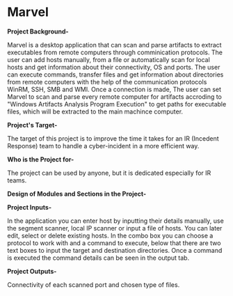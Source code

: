 # Marvel
**Project Background-**

Marvel is a desktop application that can scan and parse artifacts to extract executables from remote computers through comminication protocols. The  user can add hosts manually, from a file or automatically scan for local hosts and get information about their connectivity, OS and ports. The user can execute commands, transfer files and get information about directories from remote computers with the help of the communication protocols WinRM, SSH, SMB and WMI. Once a connection is made, The user can set Marvel to scan and parse every remote computer for artifacts accroding to "Windows Artifacts Analysis Program Execution" to get paths for executable files, which will be extracted to the main machince computer.

**Project's Target-**

The target of this project is to improve the time it takes for an IR (Incedent Response) team to handle a cyber-incident in a more efficient way.

**Who is the Project for-**

The project can be used by anyone, but it is dedicated especially for IR teams.

**Design of Modules and Sections in the Project-**

**Project Inputs-**

In the application you can enter host by inputting their details manually, use the segment scanner, local IP scanner or input a file of hosts. You can later edit, select or delete existing hosts. In the combo box you can choose a protocol to work with and a command to execute, below that there are two text boxes to input the target and destination directories. Once a command is executed the command details can be seen in the output tab.

**Project Outputs-**

Connectivity of each scanned port and chosen type of files.
